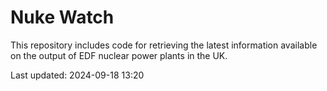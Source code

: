 # Nuke Watch

This repository includes code for retrieving the latest information available on the output of EDF nuclear power plants in the UK.

Last updated: 2024-09-18 13:20